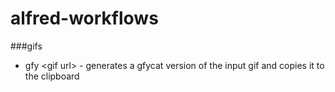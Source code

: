 alfred-workflows
================

###gifs
- gfy \<gif url\> - generates a gfycat version of the input gif and copies it to the clipboard
